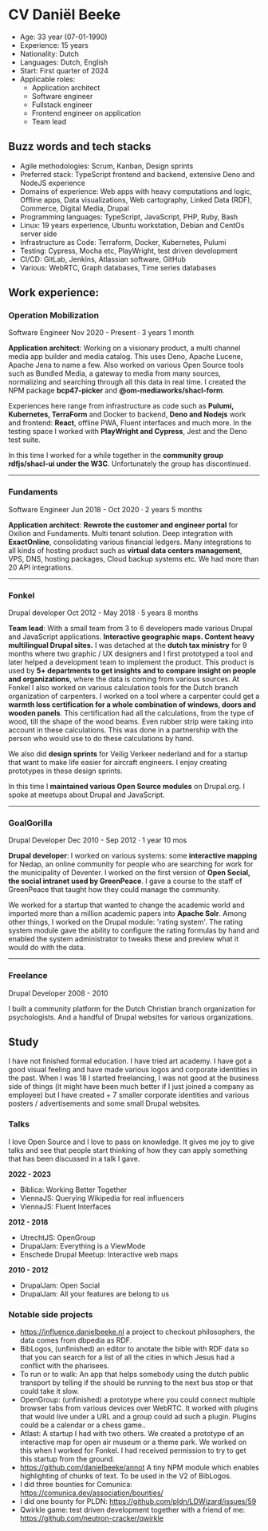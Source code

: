 # CV Daniël Beeke

- Age: 33 year (07-01-1990)
- Experience: 15 years
- Nationality: Dutch
- Languages: Dutch, English
- Start: First quarter of 2024
- Applicable roles: 
    - Application architect
    - Software engineer
    - Fullstack engineer
    - Frontend engineer on application
    - Team lead

## Buzz words and tech stacks

- Agile methodologies: Scrum, Kanban, Design sprints
- Preferred stack: TypeScript frontend and backend, extensive Deno and NodeJS experience
- Domains of experience: Web apps with heavy computations and logic, Offline apps, Data visualizations, Web cartography, Linked Data (RDF), Commerce, Digital Media, Drupal
- Programming languages: TypeScript, JavaScript, PHP, Ruby, Bash
- Linux: 19 years experience, Ubuntu workstation, Debian and CentOs server side
- Infrastructure as Code: Terraform, Docker, Kubernetes, Pulumi
- Testing: Cypress, Mocha etc, PlayWright, test driven development
- CI/CD: GitLab, Jenkins, Atlassian software, GitHub
- Various: WebRTC, Graph databases, Time series databases

## Work experience:

### Operation Mobilization
Software Engineer
Nov 2020 - Present · 3 years 1 month

__Application architect__: Working on a visionary product, a multi channel media app builder and media catalog. This uses Deno, Apache Lucene, Apache Jena to name a few. Also worked on various Open Source tools such as Bundled Media, a gateway to media from many sources, normalizing and searching through all this data in real time. I created the NPM package __bcp47-picker__ and __@om-mediaworks/shacl-form__.

Experiences here range from infrastructure as code such as __Pulumi, Kubernetes, TerraForm__ and Docker to backend, __Deno and Nodejs__ work and frontend: __React__, offline PWA, Fluent interfaces and much more. In the testing space I worked with __PlayWright and Cypress__, Jest and the Deno test suite.

In this time I worked for a while together in the __community group rdfjs/shacl-ui under the W3C__. Unfortunately the group has discontinued.

---

### Fundaments
Software Engineer
Jun 2018 - Oct 2020 · 2 years 5 months

__Application architect__: __Rewrote the customer and engineer portal__ for Oxilion and Fundaments. Multi tenant solution. Deep integration with __ExactOnline__, consolidating various financial ledgers. Many integrations to all kinds of hosting product such as __virtual data centers management__, VPS, DNS, hosting packages, Cloud backup systems etc. We had more than 20 API integrations.

---

### Fonkel
Drupal developer
Oct 2012 - May 2018 · 5 years 8 months

__Team lead__: With a small team from 3 to 6 developers made various Drupal and JavaScript applications. __Interactive geographic maps. Content heavy multilingual Drupal sites.__ I was detached at the __dutch tax ministry__ for 9 months where two graphic / UX designers and I first prototyped a tool and later helped a development team to implement the product. This product is used by __5+ departments to get insights and to compare insight on people and organizations__, where the data is coming from various sources. At Fonkel I also worked on various calculation tools for the Dutch branch organization of carpenters. I worked on a tool where a carpenter could get a __warmth loss certification for a whole combination of windows, doors and wooden panels__. This certification had all the calculations, from the type of wood, till the shape of the wood beams. Even rubber strip were taking into account in these calculations. This was done in a partnership with the person who would use to do these calculations by hand.

We also did __design sprints__ for Veilig Verkeer nederland and for a startup that want to make life easier for aircraft engineers. I enjoy creating prototypes in these design sprints.

In this time I __maintained various Open Source modules__ on Drupal.org. I spoke at meetups about Drupal and JavaScript.

---

### GoalGorilla
Drupal Developer
Dec 2010 - Sep 2012 · 1 year 10 mos

__Drupal developer__: I worked on various systems: some __interactive mapping__ for Nedap, an online community for people who are searching for work for the municipality of Deventer. I worked on the first version of __Open Social, the social intranet used by GreenPeace__. I gave a course to the staff of GreenPeace that taught how they could manage the community. 

We worked for a startup that wanted to change the academic world and imported more than a million academic papers into __Apache Solr__. Among other things, I worked on the Drupal module: 'rating system'. The rating system module gave the ability to configure the rating formulas by hand and enabled the system administrator to tweaks these and preview what it would do with the data.

---

### Freelance
Drupal Developer
2008 - 2010

I built a community platform for the Dutch Christian branch organization for psychologists. And a handful of Drupal websites for various organizations. 

## Study

I have not finished formal education. I have tried art academy. I have got a good visual feeling and have made various logos and corporate identities in the past. When I was 18 I started freelancing, I was not good at the business side of things (it might have been much better if I just joined a company as employee) but I have created + 7 smaller corporate identities and various posters / advertisements and some small Drupal websites.

### Talks

I love Open Source and I love to pass on knowledge. It gives me joy to give talks and see that people start thinking of how they can apply something that has been discussed in a talk I gave.

__2022 - 2023__
- Biblica: Working Better Together
- ViennaJS: Querying Wikipedia for real influencers
- ViennaJS: Fluent Interfaces

__2012 - 2018__
- UtrechtJS: OpenGroup
- DrupalJam: Everything is a ViewMode
- Enschede Drupal Meetup: Interactive web maps

__2010 - 2012__
- DrupalJam: Open Social
- DrupalJam: All your features are belong to us

### Notable side projects

- https://influence.danielbeeke.nl a project to checkout philosophers, the data comes from dbpedia as RDF.
- BibLogos, (unfinished) an editor to anotate the bible with RDF data so that you can search for a list of all the cities in which Jesus had a conflict with the pharisees.
- To run or to walk: An app that helps somebody using the dutch public transport by telling if the should be running to the next bus stop or that could take it slow.
- OpenGroup: (unfinished) a prototype where you could connect multiple browser tabs from various devices over WebRTC. It worked with plugins that would live under a URL and a group could ad such a plugin. Plugins could be a calendar or a chess game.. 
- Atlast: A startup I had with two others. We created a prototype of an interactive map for open air museum or a theme park. We worked on this when I worked for Fonkel. I had received permission to try to get this startup from the ground.
- https://github.com/danielbeeke/annot A tiny NPM module which enables highlighting of chunks of text. To be used in the V2 of BibLogos.
- I did three bounties for Comunica: https://comunica.dev/association/bounties/
- I did one bounty for PLDN: https://github.com/pldn/LDWizard/issues/59
- Qwirkle game: test driven development together with a friend of me: https://github.com/neutron-cracker/qwirkle